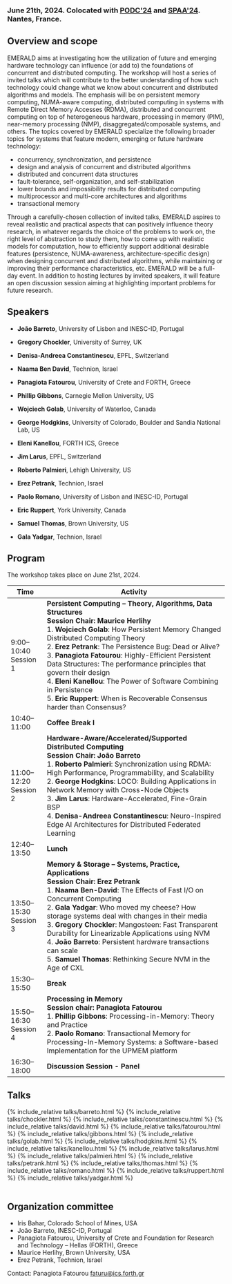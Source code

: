<!-- # 1st Workshop on Distributed Computing with Emerging Hardware Technology -->

<!-- ### In conjunction with [PODC'24](https://www.podc.org/podc2024/), Nantes, France, June 17-21, 2024 -->

### June 21th, 2024. Colocated with [PODC'24](https://www.podc.org/podc2024/) and [SPAA'24](https://spaa.acm.org/). Nantes, France.

## Overview and scope

EMERALD aims at investigating how the utilization of future and emerging hardware technology can influence (or add to) the foundations of concurrent and distributed computing. The workshop will host a series of invited talks which will contribute to the better understanding of how such technology could change what we know about concurrent and distributed algorithms and models. The emphasis will be on persistent memory computing, NUMA-aware computing, distributed computing in systems with Remote Direct Memory Accesses (RDMA), distributed and concurrent computing on top of heterogeneous hardware, processing in memory (PIM), near-memory processing (NMP), disaggregated/composable systems, and others. 
The topics covered by EMERALD specialize the following broader topics for systems that feature modern, emerging or future hardware technology:

- concurrency, synchronization, and persistence 
- design and analysis of concurrent and distributed algorithms
- distributed and concurrent data structures
- fault-tolerance, self-organization, and self-stabilization
- lower bounds and impossibility results for distributed computing
- multiprocessor and multi-core architectures and algorithms
- transactional memory

Through a carefully-chosen collection of invited talks, EMERALD aspires to reveal realistic and practical aspects that can positively influence theory research, in whatever regards the choice of the problems to work on, the right level of abstraction to study them, how to come up with realistic models for computation, how to efficiently support additional desirable features (persistence, NUMA-awareness, architecture-specific design) when designing concurrent and distributed algorithms, while maintaining or improving their performance characteristics, etc. 
EMERALD will be a full-day event.  In addition to hosting lectures by invited speakers, it will feature an open discussion session aiming at highlighting important problems for future research. 


## Speakers

- **João Barreto**, University of Lisbon and INESC-ID, Portugal

- **Gregory Chockler**, University of Surrey, UK

- **Denisa-Andreea Constantinescu**, EPFL, Switzerland

 - **Naama Ben David**, Technion, Israel

- **Panagiota Fatourou**, University of Crete and FORTH, Greece

- **Phillip Gibbons**, Carnegie Mellon University, US

- **Wojciech Golab**, University of Waterloo, Canada

- **George Hodgkins**, University of Colorado, Boulder and Sandia National Lab, US

- **Eleni Kanellou**, FORTH ICS, Greece

- **Jim Larus**, EPFL, Switzerland

- **Roberto Palmieri**, Lehigh University, US

- **Erez Petrank**, Technion, Israel

- **Paolo Romano**, University of Lisbon and INESC-ID, Portugal

- **Eric Ruppert**, York University, Canada

- **Samuel Thomas**, Brown University, US

- **Gala Yadgar**, Technion, Israel




## Program

The workshop takes place on June 21st, 2024. 

| Time  | Activity  |
|---|---|
| 9:00–10:40 <br/> Session 1 |	**Persistent Computing – Theory, Algorithms, Data Structures<br/>Session Chair: Maurice Herlihy** <br/> 1. **Wojciech Golab**: How Persistent Memory Changed Distributed Computing Theory<br/> 2. **Erez Petrank**: The Persistence Bug: Dead or Alive?<br/>3. **Panagiota Fatourou**: Highly-Efficient Persistent Data Structures: The performance principles that govern their design<br/>4. **Eleni Kanellou**: The Power of Software Combining in Persistence<br/>5. **Eric Ruppert**: When is Recoverable Consensus harder than Consensus? |
| 10:40–11:00 |	**Coffee Break I** |
| 11:00–12:20<br/> Session 2 | **Hardware-Aware/Accelerated/Supported Distributed Computing<br/>Session Chair: João Barreto**<br/>1. **Roberto Palmieri**: Synchronization using RDMA: High Performance, Programmability, and Scalability<br/>2. **George Hodgkins**: LOCO: Building Applications in Network Memory with Cross-Node Objects<br/>3. **Jim Larus**: Hardware-Accelerated, Fine-Grain BSP<br/>4. **Denisa-Andreea Constantinescu**: Neuro-Inspired Edge AI Architectures for Distributed Federated Learning |
| 12:40–13:50 |	**Lunch** |
| 13:50–15:30<br/> Session 3 | **Memory & Storage – Systems, Practice, Applications<br/>Session Chair: Erez Petrank**<br/>1. **Naama Ben-David**: The Effects of Fast I/O on Concurrent Computing<br/>2. **Gala Yadgar**: Who moved my cheese? How storage systems deal with changes in their media<br/>3. **Gregory Chockler**: Mangosteen: Fast Transparent Durability for Linearizable Applications using NVM<br/>4. **João Barreto**: Persistent hardware transactions can scale <br/>5. **Samuel Thomas**: Rethinking Secure NVM in the Age of CXL |
| 15:30–15:50 |	**Break** |
| 15:50–16:30<br/> Session 4 | **Processing in Memory<br/>Session chair: Panagiota Fatourou**<br/>1. **Phillip Gibbons**: Processing-in-Memory: Theory and Practice<br/>2. **Paolo Romano**: Transactional Memory for Processing-In-Memory Systems: a Software-based Implementation for the UPMEM platform |
| 16:30–18:00 | **Discussion Session - Panel** |



## Talks

<table>
    <tbody>
{% include_relative talks/barreto.html %}
{% include_relative talks/chockler.html %}
{% include_relative talks/constantinescu.html %}
{% include_relative talks/david.html %}
{% include_relative talks/fatourou.html %}
{% include_relative talks/gibbons.html %}
{% include_relative talks/golab.html %}
{% include_relative talks/hodgkins.html %}
{% include_relative talks/kanellou.html %}
{% include_relative talks/larus.html %}
{% include_relative talks/palmieri.html %}
{% include_relative talks/petrank.html %}
{% include_relative talks/thomas.html %}
{% include_relative talks/romano.html %}
{% include_relative talks/ruppert.html %}
{% include_relative talks/yadgar.html %}
    </tbody>
</table>






## Organization committee

- Iris Bahar, Colorado School of Mines, USA
- João Barreto, INESC-ID, Portugal
- Panagiota Fatourou, University of Crete and Foundation for Research and Technology – Hellas
(FORTH), Greece
- Maurice Herlihy, Brown University, USA
- Erez Petrank, Technion, Israel

Contact: Panagiota Fatourou <faturu@ics.forth.gr>



